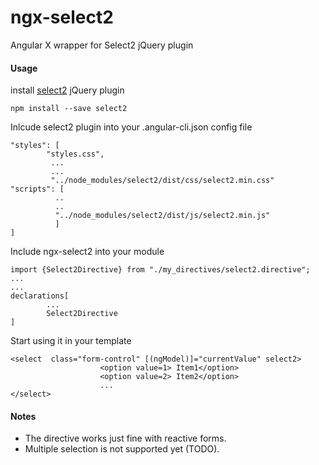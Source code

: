 # ngx-select2
Angular X wrapper for Select2 jQuery plugin

#### Usage
install [select2](https://select2.org/) jQuery plugin
```
npm install --save select2
```

Inlcude select2 plugin into your .angular-cli.json config file
```
"styles": [
        "styles.css",
         ...
         ...
         "../node_modules/select2/dist/css/select2.min.css"
"scripts": [
          ..
          ..
          "../node_modules/select2/dist/js/select2.min.js"
          ]
]
```
Include ngx-select2 into your module
```
import {Select2Directive} from "./my_directives/select2.directive";
...
...
declarations[
        ...
        Select2Directive
]
```
Start using it in your template
```
<select  class="form-control" [(ngModel)]="currentValue" select2>
                    <option value=1> Item1</option>
                    <option value=2> Item2</option>
                    ...
</select>
```


#### Notes
- The directive works just fine with reactive forms.
- Multiple selection is not supported yet (TODO).
